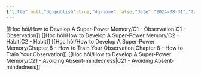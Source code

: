```yaml
---
{"title":null,"dg-publish":true,"dg-home":false,"date":"2024-08-31","tags":["#book","#memory","#How_to_Develop_A_Super_Power_Memory"],"Group":"Group1","permalink":"/hoc-hoi/how-to-develop-a-super-power-memory/nhom-1-co-ban-ve-quan-sat-va-thoi-quen-ghi-nho/","dgPassFrontmatter":true,"noteIcon":"","updated":"2025-01-14T22:10:41.432+07:00"}
---
```


[[Học hỏi/How to Develop A Super-Power Memory/C1 - Observation\|C1 - Observation]]
[[Học hỏi/How to Develop A Super-Power Memory/C2 - Habit\|C2 - Habit]]
[[Học hỏi/How to Develop A Super-Power Memory/Chapter 8 - How to Train Your Observation\|Chapter 8 - How to Train Your Observation]]
[[Học hỏi/How to Develop A Super-Power Memory/C21 - Avoiding Absent-mindedness\|C21 - Avoiding Absent-mindedness]]